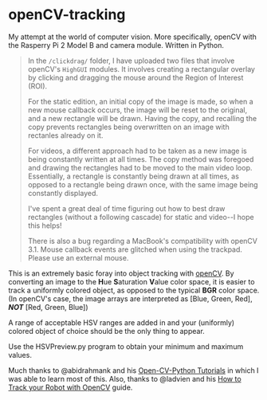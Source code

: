 # openCV-tracking
My attempt at the world of computer vision. More specifically, openCV with the Rasperry Pi 2 Model B and camera module.
Written in Python.

>In the `/clickdrag/` folder, I have uploaded two files that involve openCV's `HighGUI` modules. It involves creating a rectangular overlay by clicking and dragging the mouse around the Region of Interest (ROI). 
>
>For the static edition, an initial copy of the image is made, so when a new mouse callback occurs, the image will be reset to the original, and a new rectangle will be drawn. Having the copy, and recalling the copy prevents rectangles being overwritten on an image with rectanles already on it.
>
>For videos, a different approach had to be taken as a new image is being constantly written at all times. The copy method was foregoed and drawing the rectangles had to be moved to the main video loop. Essentially, a rectangle is constantly being drawn at all times, as opposed to a rectangle being drawn once, with the same image being constantly displayed.
>
>I've spent a great deal of time figuring out how to best draw rectangles (without a following cascade) for static and video--I hope this helps!
>
>There is also a bug regarding a MacBook's compatibility with openCV 3.1. Mouse callback events are glitched when using the trackpad. Please use an external mouse.


This is an extremely basic foray into object tracking with [openCV](http://opencv.org/). By converting an image to the **H**ue **S**aturation **V**alue color space, it is easier to track a uniformly colored object, as opposed to the typical **BGR** color space. (In openCV's case, the image arrays are interpreted as  [Blue, Green, Red], **_NOT_** [Red, Green, Blue])

A range of acceptable HSV ranges are added in and your (uniformly) colored object of choice should be the only thing to appear.

Use the HSVPreview.py program to obtain your minimum and maximum values.

Much thanks to @abidrahmank and his [Open-CV-Python Tutorials](https://opencv-python-tutroals.readthedocs.org/en/latest/py_tutorials/py_gui/py_image_display/py_image_display.html) in which I was able to learn most of this. Also, thanks to @ladvien and his [How to Track your Robot with OpenCV](http://www.instructables.com/id/How-to-Track-your-Robot-with-OpenCV/?ALLSTEPS) guide.
